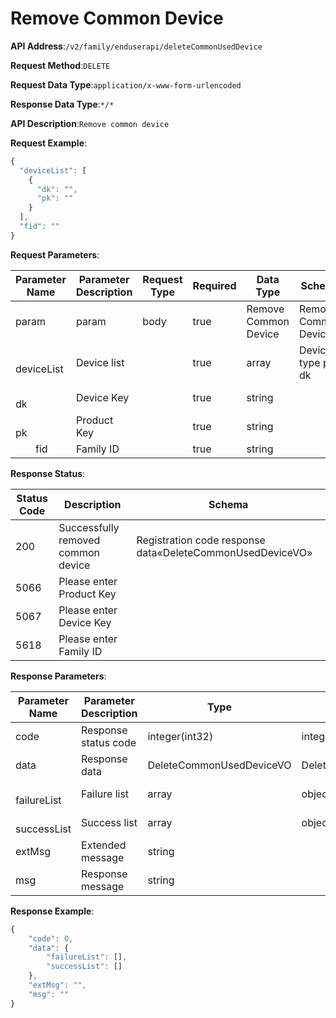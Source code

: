 # Remove Common Device


**API Address**:`/v2/family/enduserapi/deleteCommonUsedDevice`


**Request Method**:`DELETE`


**Request Data Type**:`application/x-www-form-urlencoded`


**Response Data Type**:`*/*`


**API Description**:`Remove common device`



**Request Example**:


```javascript
{
  "deviceList": [
    {
      "dk": "",
      "pk": ""
    }
  ],
  "fid": ""
}
```


**Request Parameters**:


| Parameter Name            | Parameter Description | Request Type | Required | Data Type         | Schema             |
| ------------------------- | --------------------- | ------------ | -------- | ---------------- | ------------------ |
| param                     | param                 | body         | true     | Remove Common Device | Remove Common Device |
| &emsp;&emsp;deviceList    | Device list           |              | true     | array            | Device type pk, dk |
| &emsp;&emsp;&emsp;&emsp;dk | Device Key           |              | true     | string           |                    |
| &emsp;&emsp;&emsp;&emsp;pk | Product Key          |              | true     | string           |                    |
| &emsp;&emsp;fid           | Family ID             |              | true     | string           |                    |


**Response Status**:


| Status Code | Description                       | Schema                                          |
| ----------- | --------------------------------- | ----------------------------------------------- |
| 200         | Successfully removed common device | Registration code response data«DeleteCommonUsedDeviceVO» |
| 5066        | Please enter Product Key          |                                                 |
| 5067        | Please enter Device Key           |                                                 |
| 5618        | Please enter Family ID            |                                                 |


**Response Parameters**:


| Parameter Name         | Parameter Description | Type                     | Schema                   |
| ---------------------- | --------------------- | ------------------------ | ------------------------ |
| code                   | Response status code  | integer(int32)           | integer(int32)           |
| data                   | Response data         | DeleteCommonUsedDeviceVO | DeleteCommonUsedDeviceVO |
| &emsp;&emsp;failureList | Failure list         | array                    | object                   |
| &emsp;&emsp;successList | Success list         | array                    | object                   |
| extMsg                 | Extended message      | string                   |                          |
| msg                    | Response message      | string                   |                          |


**Response Example**:
```javascript
{
	"code": 0,
	"data": {
		"failureList": [],
		"successList": []
	},
	"extMsg": "",
	"msg": ""
}
```